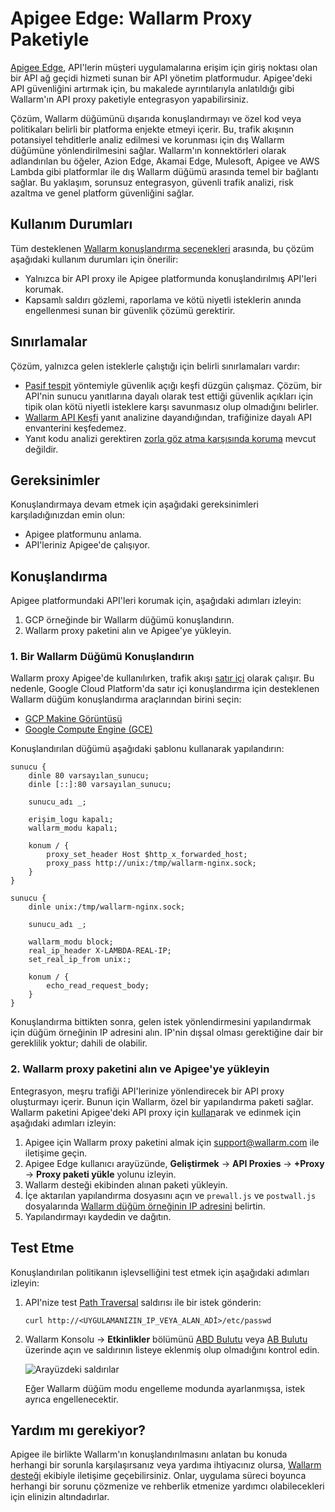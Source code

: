 [ptrav-attack-docs]:                ../../attacks-vulns-list.md#path-traversal
[saldırılar-arayüzdeki-görüntü]:              ../../images/admin-guides/test-attacks-quickstart-sqli-xss.png

# Apigee Edge: Wallarm Proxy Paketiyle

[Apigee Edge](https://docs.apigee.com/api-platform/get-started/what-apigee-edge), API'lerin müşteri uygulamalarına erişim için giriş noktası olan bir API ağ geçidi hizmeti sunan bir API yönetim platformudur. Apigee'deki API güvenliğini artırmak için, bu makalede ayrıntılarıyla anlatıldığı gibi Wallarm'ın API proxy paketiyle entegrasyon yapabilirsiniz.

Çözüm, Wallarm düğümünü dışarıda konuşlandırmayı ve özel kod veya politikaları belirli bir platforma enjekte etmeyi içerir. Bu, trafik akışının potansiyel tehditlerle analiz edilmesi ve korunması için dış Wallarm düğümüne yönlendirilmesini sağlar. Wallarm'ın konnektörleri olarak adlandırılan bu öğeler, Azion Edge, Akamai Edge, Mulesoft, Apigee ve AWS Lambda gibi platformlar ile dış Wallarm düğümü arasında temel bir bağlantı sağlar. Bu yaklaşım, sorunsuz entegrasyon, güvenli trafik analizi, risk azaltma ve genel platform güvenliğini sağlar.

## Kullanım Durumları

Tüm desteklenen [Wallarm konuşlandırma seçenekleri](../supported-deployment-options.md) arasında, bu çözüm aşağıdaki kullanım durumları için önerilir:

* Yalnızca bir API proxy ile Apigee platformunda konuşlandırılmış API'leri korumak.
* Kapsamlı saldırı gözlemi, raporlama ve kötü niyetli isteklerin anında engellenmesi sunan bir güvenlik çözümü gerektirir.

## Sınırlamalar

Çözüm, yalnızca gelen isteklerle çalıştığı için belirli sınırlamaları vardır:

* [Pasif tespit](../../about-wallarm/detecting-vulnerabilities.md#passive-detection) yöntemiyle güvenlik açığı keşfi düzgün çalışmaz. Çözüm, bir API'nin sunucu yanıtlarına dayalı olarak test ettiği güvenlik açıkları için tipik olan kötü niyetli isteklere karşı savunmasız olup olmadığını belirler.
* [Wallarm API Keşfi](../../api-discovery/overview.md) yanıt analizine dayandığından, trafiğinize dayalı API envanterini keşfedemez.
* Yanıt kodu analizi gerektiren [zorla göz atma karşısında koruma](../../admin-en/configuration-guides/protecting-against-bruteforce.md) mevcut değildir.

## Gereksinimler

Konuşlandırmaya devam etmek için aşağıdaki gereksinimleri karşıladığınızdan emin olun:

* Apigee platformunu anlama.
* API'leriniz Apigee'de çalışıyor.

## Konuşlandırma

Apigee platformundaki API'leri korumak için, aşağıdaki adımları izleyin:

1. GCP örneğinde bir Wallarm düğümü konuşlandırın.
2. Wallarm proxy paketini alın ve Apigee'ye yükleyin.

### 1. Bir Wallarm Düğümü Konuşlandırın

Wallarm proxy Apigee'de kullanılırken, trafik akışı [satır içi](../inline/overview.md) olarak çalışır. Bu nedenle, Google Cloud Platform'da satır içi konuşlandırma için desteklenen Wallarm düğüm konuşlandırma araçlarından birini seçin:

* [GCP Makine Görüntüsü](../packages/gcp-machine-image.md)
* [Google Compute Engine (GCE)](../cloud-platforms/gcp/docker-container.md)

Konuşlandırılan düğümü aşağıdaki şablonu kullanarak yapılandırın:

```
sunucu {
	dinle 80 varsayılan_sunucu;
	dinle [::]:80 varsayılan_sunucu;

	sunucu_adı _;

	erişim_logu kapalı;
	wallarm_modu kapalı;

	konum / {
		proxy_set_header Host $http_x_forwarded_host;
		proxy_pass http://unix:/tmp/wallarm-nginx.sock;
	}
}

sunucu {
	dinle unix:/tmp/wallarm-nginx.sock;
	
	sunucu_adı _;
	
	wallarm_modu block;
	real_ip_header X-LAMBDA-REAL-IP;
	set_real_ip_from unix:;

	konum / {
		echo_read_request_body;
	}
}
```

Konuşlandırma bittikten sonra, gelen istek yönlendirmesini yapılandırmak için düğüm örneğinin IP adresini alın. IP'nin dışsal olması gerektiğine dair bir gereklilik yoktur; dahili de olabilir.

### 2. Wallarm proxy paketini alın ve Apigee'ye yükleyin

Entegrasyon, meşru trafiği API'lerinize yönlendirecek bir API proxy oluşturmayı içerir. Bunun için Wallarm, özel bir yapılandırma paketi sağlar. Wallarm paketini Apigee'deki API proxy için [kullan](https://docs.apigee.com/api-platform/fundamentals/build-simple-api-proxy)arak ve edinmek için aşağıdaki adımları izleyin:

1. Apigee için Wallarm proxy paketini almak için [support@wallarm.com](mailto:support@wallarm.com) ile iletişime geçin.
2. Apigee Edge kullanıcı arayüzünde, **Geliştirmek** → **API Proxies** → **+Proxy** → **Proxy paketi yükle** yolunu izleyin.
3. Wallarm desteği ekibinden alınan paketi yükleyin.
4. İçe aktarılan yapılandırma dosyasını açın ve `prewall.js` ve `postwall.js` dosyalarında [Wallarm düğüm örneğinin IP adresini](#1-deploy-a-wallarm-node) belirtin.
5. Yapılandırmayı kaydedin ve dağıtın.

## Test Etme

Konuşlandırılan politikanın işlevselliğini test etmek için aşağıdaki adımları izleyin:

1. API'nize test [Path Traversal][ptrav-attack-docs] saldırısı ile bir istek gönderin:

    ```
    curl http://<UYGULAMANIZIN_IP_VEYA_ALAN_ADİ>/etc/passwd
    ```
2. Wallarm Konsolu → **Etkinlikler** bölümünü [ABD Bulutu](https://us1.my.wallarm.com/search) veya [AB Bulutu](https://my.wallarm.com/search) üzerinde açın ve saldırının listeye eklenmiş olup olmadığını kontrol edin.
    
    ![Arayüzdeki saldırılar][saldırılar-arayüzdeki-görüntü]

    Eğer Wallarm düğüm modu engelleme modunda ayarlanmışsa, istek ayrıca engellenecektir.

## Yardım mı gerekiyor?

Apigee ile birlikte Wallarm'ın konuşlandırılmasını anlatan bu konuda herhangi bir sorunla karşılaşırsanız veya yardıma ihtiyacınız olursa, [Wallarm desteği](mailto:support@wallarm.com) ekibiyle iletişime geçebilirsiniz. Onlar, uygulama süreci boyunca herhangi bir sorunu çözmenize ve rehberlik etmenize yardımcı olabilecekleri için elinizin altındadırlar.